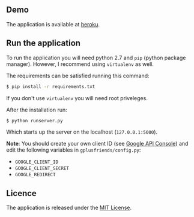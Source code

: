 Demo
----
The application is available at [heroku](http://gplusfriends.herokuapp.com).

Run the application
-------------------
To run the application you will need python 2.7 and `pip` (python package manager). However, I recommend using `virtualenv` as well.

The requirements can be satisfied running this command:

```bash
$ pip install -r requirements.txt
```

If you don't use `virtualenv` you will need root priveleges.

After the installation run:

```bash
$ python runserver.py
```

Which starts up the server on the localhost (`127.0.0.1:5000`).

**Note**: You should create your own client ID (see [Google API Console](https://code.google.com/apis/console/)) and edit the following variables in `gplusfriends/config.py`:

* `GOOGLE_CLIENT_ID`
* `GOOGLE_CLIENT_SECRET`
* `GOOGLE_REDIRECT`

Licence
-------
The application is released under the [MIT License](http://www.opensource.org/licenses/MIT).
